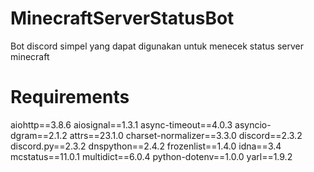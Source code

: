 # MinecraftServerStatusBot
Bot discord simpel yang dapat digunakan untuk menecek status server minecraft

# Requirements
aiohttp==3.8.6
aiosignal==1.3.1
async-timeout==4.0.3
asyncio-dgram==2.1.2
attrs==23.1.0
charset-normalizer==3.3.0
discord==2.3.2
discord.py==2.3.2
dnspython==2.4.2
frozenlist==1.4.0
idna==3.4
mcstatus==11.0.1
multidict==6.0.4
python-dotenv==1.0.0
yarl==1.9.2


